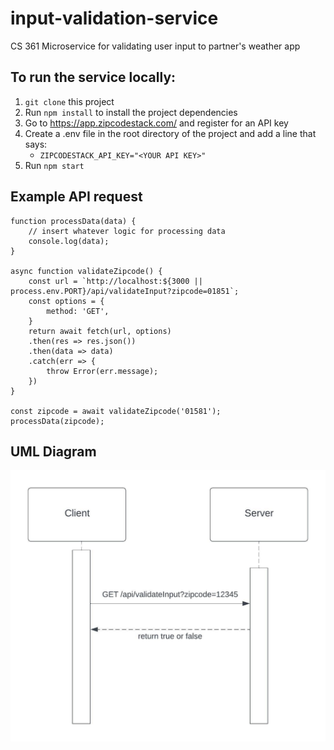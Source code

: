 # input-validation-service
CS 361 Microservice for validating user input to partner's weather app

## To run the service locally:
1. `git clone` this project
2. Run `npm install` to install the project dependencies
3. Go to https://app.zipcodestack.com/ and register for an API key
4. Create a .env file in the root directory of the project and add a line that says:
   - `ZIPCODESTACK_API_KEY="<YOUR API KEY>"`
5. Run `npm start`     

## Example API request
```
function processData(data) {
    // insert whatever logic for processing data
    console.log(data);
}

async function validateZipcode() {
    const url = `http://localhost:${3000 || process.env.PORT}/api/validateInput?zipcode=01851`;
    const options = {
        method: 'GET',
    }
    return await fetch(url, options)
    .then(res => res.json())
    .then(data => data)
    .catch(err => {
        throw Error(err.message);
    })
}

const zipcode = await validateZipcode('01581');
processData(zipcode);
```

## UML Diagram
<img src="https://github.com/cyreilv7/input-validation-service/blob/main/assets/uml%20sequence%20diagram.jpeg" width="800">
